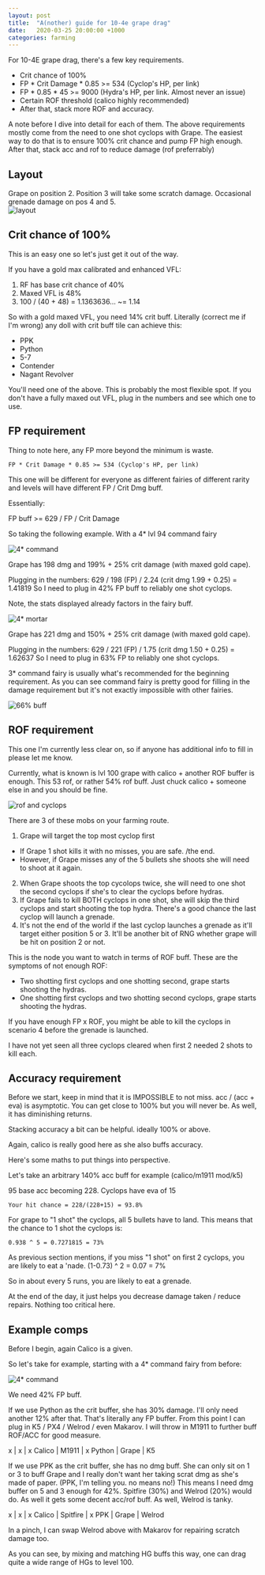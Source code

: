 ```yaml
---
layout: post
title:  "A(nother) guide for 10-4e grape drag"
date:   2020-03-25 20:00:00 +1000
categories: farming
---
```


For 10-4E grape drag, there's a few key requirements.
- Crit chance of 100%
- FP * Crit Damage * 0.85 >= 534 (Cyclop's HP, per link)
- FP * 0.85 * 45 >= 9000 (Hydra's HP, per link. Almost never an issue)
- Certain ROF threshold (calico highly recommended)
- After that, stack more ROF and accuracy.

A note before I dive into detail for each of them. The above requirements
mostly come from the need to one shot cyclops with Grape. The easiest way
to do that is to ensure 100% crit chance and pump FP high enough. After that,
stack acc and rof to reduce damage (rof preferrably)

## Layout

Grape on position 2. Position 3 will take some scratch damage. Occasional grenade damage on pos 4 and 5.  
![layout](/assets/10-4e-guide/fp1-1.png)

## Crit chance of 100%

This is an easy one so let's just get it out of the way.

If you have a gold max calibrated and enhanced VFL:
1. RF has base crit chance of 40%
2. Maxed VFL is 48%
3. 100 / (40 + 48) = 1.1363636... ~= 1.14

So with a gold maxed VFL, you need 14% crit buff. Literally (correct me
if I'm wrong) any doll with crit buff tile can achieve this:
- PPK
- Python
- 5-7
- Contender
- Nagant Revolver

You'll need one of the above. This is probably the most flexible spot. If
you don't have a fully maxed out VFL, plug in the numbers and see which one
to use.

## FP requirement

Thing to note here, any FP more beyond the minimum is waste.

```
FP * Crit Damage * 0.85 >= 534 (Cyclop's HP, per link)
```

This one will be different for everyone as different fairies of different
rarity and levels will have different FP / Crit Dmg buff.

Essentially:

FP buff >= 629 / FP / Crit Damage

So taking the following example. With a 4* lvl 94 command fairy

![4* command](/assets/10-4e-guide/fp1.png)

Grape has 198 dmg and 199% + 25% crit damage (with maxed gold cape).

Plugging in the numbers: 629 / 198 (FP) / 2.24 (crit dmg 1.99 + 0.25) = 1.41819
So I need to plug in 42% FP buff to reliably one shot cyclops.

Note, the stats displayed already factors in the fairy buff.

![4* mortar](/assets/10-4e-guide/fp2.png)

Grape has 221 dmg and 150% + 25% crit damage (with maxed gold cape).

Plugging in the numbers: 629 / 221 (FP) / 1.75 (crit dmg 1.50 + 0.25) = 1.62637
So I need to plug in 63% FP to reliably one shot cyclops.

3* command fairy is usually what's recommended for the beginning requirement.
As you can see command fairy is pretty good for filling in the damage requirement
but it's not exactly impossible with other fairies.

![66% buff](/assets/10-4e-guide/fp1-1.png)

## ROF requirement

This one I'm currently less clear on, so if anyone has additional info to fill in
please let me know.

Currently, what is known is lvl 100 grape with calico + another ROF buffer is enough.
This 53 rof, or rather 54% rof buff. Just chuck calico + someone else in and you should be fine.

![rof and cyclops](assets/cyclops.png)

There are 3 of these mobs on your farming route.
1. Grape will target the top most cyclop first
  - If Grape 1 shot kills it with no misses, you are safe. /the end.
  - However, if Grape misses any of the 5 bullets she shoots she will need to shoot at it again.
2. When Grape shoots the top cycolops twice, she will need to one shot the second cyclops if she's to clear the cyclops before hydras.
3. If Grape fails to kill BOTH cyclops in one shot, she will skip the third cyclops and start shooting
the top hydra. There's a good chance the last cyclop will launch a grenade.
4. It's not the end of the world if the last cyclop launches a grenade as it'll target either position 5 or 3.
It'll be another bit of RNG whether grape will be hit on position 2 or not.

This is the node you want to watch in terms of ROF buff. These are the symptoms of not enough ROF:
- Two shotting first cyclops and one shotting second, grape starts shooting the hydras.
- One shotting first cyclops and two shotting second cyclops, grape starts shooting the hydras.

If you have enough FP x ROF, you might be able to kill the cyclops in scenario 4 before the grenade is launched.

I have not yet seen all three cyclops cleared when first 2 needed 2 shots to kill each.

## Accuracy requirement

Before we start, keep in mind that it is IMPOSSIBLE to not miss. acc / (acc + eva) is asymptotic. You can get
close to 100% but you will never be. As well, it has diminishing returns.

Stacking accuracy a bit can be helpful. ideally 100% or above.

Again, calico is really good here as she also buffs accuracy.

Here's some maths to put things into perspective.

Let's take an arbitrary 140% acc buff for example (calico/m1911 mod/k5)

95 base acc becoming 228. Cyclops have eva of 15
```
Your hit chance = 228/(228+15) = 93.8%
```

For grape to "1 shot" the cyclops, all 5 bullets have to land.
This means that the chance to 1 shot the cyclops is:
```
0.938 ^ 5 = 0.7271815 = 73%
```

As previous section mentions, if you miss "1 shot" on first 2 cyclops, you are likely to eat a 'nade.
(1-0.73) ^ 2 = 0.07 = 7%

So in about every 5 runs, you are likely to eat a grenade.

At the end of the day, it just helps you decrease damage taken / reduce repairs. Nothing too critical here.

## Example comps

Before I begin, again Calico is a given.

So let's take for example, starting with a 4* command fairy from before:

![4* command](/assets/10-4e-guide/fp1.png)

We need 42% FP buff.

If we use Python as the crit buffer, she has 30% damage. I'll only need another 12% after that. That's literally
any FP buffer. From this point I can plug in K5 / PX4 / Welrod / even Makarov. I will throw in M1911 to further
buff ROF/ACC for good measure.

x      | x     | x
Calico | M1911 | x
Python | Grape | K5

If we use PPK as the crit buffer, she has no dmg buff. She can only sit on 1 or 3 to buff Grape and I really don't
want her taking scrat dmg as she's made of paper. (PPK, I'm telling you. no means no!) This means I need dmg buffer
on 5 and 3 enough for 42%. Spitfire (30%) and Welrod (20%) would do. As well it gets some decent acc/rof buff.
As well, Welrod is tanky.

x      | x        | x
Calico | Spitfire | x
PPK    | Grape    | Welrod

In a pinch, I can swap Welrod above with Makarov for repairing scratch damage too.

As you can see, by mixing and matching HG buffs this way, one can drag quite a wide range of HGs to level 100.



